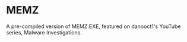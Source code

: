 # MEMZ
A pre-compiled version of MEMZ.EXE, featured on danooct1's YouTube series, Malware Investigations.

